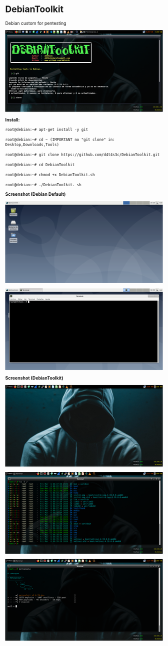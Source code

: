 # DebianToolkit

Debian custom for pentesting

![](/screenshot/screenshot6.png)


**Install:**
```
root@debian:~# apt-get install -y git

root@debian:~# cd ~ (IMPORTANT no "git clone" in: Desktop,Downloads,Tools)

root@debian:~# git clone https://github.com/d4t4s3c/DebianToolkit.git

root@debian:~# cd DebianToolkit

root@debian:~# chmod +x DebianToolkit.sh

root@debian:~# ./DebianToolkit. sh
```

**Screenshot (Debian Default)**

![](/screenshot/screenshot1.png)

![](/screenshot/screenshot2.png)

**Screenshot (DebianToolkit)**

![](/screenshot/screenshot3.png)

![](/screenshot/screenshot4.png)

![](/screenshot/screenshot5.png)

